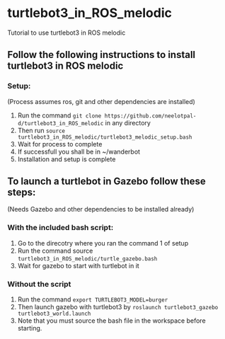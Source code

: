 # turtlebot3_in_ROS_melodic
Tutorial to use turtlebot3 in ROS melodic
## Follow the following instructions to install turtlebot3 in ROS melodic 
### Setup:
  (Process assumes ros, git and other dependencies are installed)
  1. Run the command `git clone https://github.com/neelotpal-d/turtlebot3_in_ROS_melodic` in any directory
  2. Then run `source turtlebot3_in_ROS_melodic/turtlebot3_melodic_setup.bash`
  3. Wait for process to complete
  4. If successfull you shall be in ~/wanderbot
  3. Installation and setup is complete
## To launch a turtlebot in Gazebo follow these steps:
(Needs Gazebo and other dependencies to be installed already)

### With the included bash script:
  1. Go to the direcotry where you ran the command 1 of setup
  2. Run the command source `turtlebot3_in_ROS_melodic/turtle_gazebo.bash`
  3. Wait for gazebo to start with turtlebot in it

### Without the script
   1. Run the command `export TURTLEBOT3_MODEL=burger`
   2. Then launch gazebo with turtlebot3 by `roslaunch turtlebot3_gazebo turtlebot3_world.launch`
   3. Note that you must source the bash file in the workspace before starting.
 
